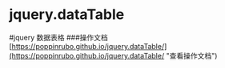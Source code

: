 # jquery.dataTable
#jquery 数据表格
###操作文档
[https://poppinrubo.github.io/jquery.dataTable/](https://poppinrubo.github.io/jquery.dataTable/ "查看操作文档")
